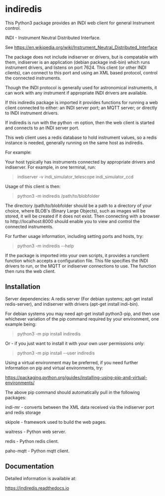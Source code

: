 # indiredis


This Python3 package provides an INDI web client for general Instrument control.

INDI - Instrument Neutral Distributed Interface.

See https://en.wikipedia.org/wiki/Instrument_Neutral_Distributed_Interface

The package does not include indiserver or drivers, but is compatable with them, indiserver is an application (debian package indi-bin) which runs instrument drivers, and listens on port 7624. This client (or other INDI clients), can connect to this port and using an XML based protocol, control the connected instruments.

Though the INDI protocol is generally used for astronomical instruments, it can work with any instrument if appropriate INDI drivers are available.

If this indiredis package is imported it provides functions for running a web client connected to either: an INDI server port; an MQTT server; or directly to INDI instrument drivers.

If indiredis is run with the python -m option, then the web client is started and connects to an INDI server port.

This web client uses a redis database to hold instrument values, so a redis instance is needed, generally running on the same host as indiredis.

 For example:

Your host typically has instruments connected by appropriate drivers and indiserver. For example, in one terminal, run:

> indiserver -v indi_simulator_telescope indi_simulator_ccd

Usage of this client is then:

> python3 -m indiredis /path/to/blobfolder

The directory /path/to/blobfolder should be a path to a directory of your choice, where BLOB's (Binary Large Objects), such as images will be stored, it will be created if it does not exist. Then connecting with a browser to http://localhost:8000 should enable you to view and control the connected instruments.

For further usage information, including setting ports and hosts, try:

> python3 -m indiredis --help

If the package is imported into your own scripts, it provides a runclient function which accepts a configuration file. This file specifies the INDI drivers to run, or the MQTT or indiserver connections to use. The function then runs the web client.


## Installation

Server dependencies: A redis server (For debian systems; apt-get install redis-server), and indiserver with drivers (apt-get install indi-bin).

For debian systems you may need apt-get install python3-pip, and then use whichever variation of the pip command required by your environment, one example being:

> python3 -m pip install indiredis

Or - if you just want to install it with your own user permissions only:

> python3 -m pip install --user indiredis

Using a virtual environment may be preferred, if you need further information on pip and virtual environments, try:

https://packaging.python.org/guides/installing-using-pip-and-virtual-environments/

The above pip command should automatically pull in the following packages:

indi-mr - converts between the XML data received via the indiserver port and redis storage

skipole - framework used to build the web pages.

waitress - Python web server.

redis - Python redis client.

paho-mqtt - Python mqtt client.


## Documentation

Detailed information is available at:

https://indiredis.readthedocs.io
